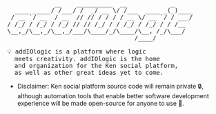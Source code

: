 <pre>
             __    __________  __            _     
  ____ _____/ /___/ /  _/ __ \/ /___  ____ _(_)____
 / __ `/ __  / __  // // / / / / __ \/ __ `/ / ___/
/ /_/ / /_/ / /_/ // // /_/ / / /_/ / /_/ / / /__  
\__,_/\__,_/\__,_/___/\____/_/\____/\__, /_/\___/  
                                   /____/                 

💡 addIOlogic is a platform where logic
  meets creativity. addIOlogic is the home
  and organization for the Ken social platform,
  as well as other great ideas yet to come.
</pre>

- Disclaimer: Ken social platform source code will remain private 🔒, 
although automation tools that enable better software development
experience will be made open-source for anyone to use 🤖.
